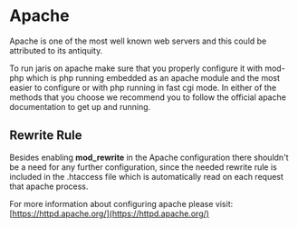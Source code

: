 # Apache

Apache is one of the most well known web servers and this could be attributed
to its antiquity.

To run jaris on apache make sure that you properly configure
it with mod-php which is php running embedded as an apache module and the
most easier to configure or with php running in fast cgi mode. In either
of the methods that you choose we recommend you to follow the official
apache documentation to get up and running.

## Rewrite Rule

Besides enabling **mod_rewrite** in the Apache configuration there shouldn't
be a need for any further configuration, since the needed rewrite rule is included
in the .htaccess file which is automatically read on each request that
apache process.

For more information about configuring apache please visit:
[https://httpd.apache.org/](https://httpd.apache.org/)
